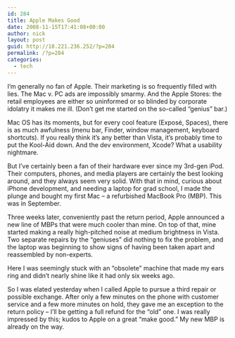 ```yaml
---
id: 284
title: Apple Makes Good
date: 2008-11-15T17:41:08+00:00
author: nick
layout: post
guid: http://18.221.236.252/?p=284
permalink: /?p=284
categories:
  - tech
---
```

I&#8217;m generally no fan of Apple. Their marketing is so frequently filled with lies. The Mac v. PC ads are impossibly smarmy. And the Apple Stores: the retail employees are either so uninformed or so blinded by corporate idolatry it makes me ill. (Don&#8217;t get me started on the so-called &#8220;genius&#8221; bar.)

Mac OS has its moments, but for every cool feature (Exposé, Spaces), there is as much awfulness (menu bar, Finder, window management, keyboard shortcuts). If you really think it&#8217;s any better than Vista, it&#8217;s probably time to put the Kool-Aid down. And the dev environment, Xcode? What a usability nightmare.

But I&#8217;ve certainly been a fan of their hardware ever since my 3rd-gen iPod. Their computers, phones, and media players are certainly the best looking around, and they always seem very solid. With that in mind, curious about iPhone development, and needing a laptop for grad school, I made the plunge and bought my first Mac &#8211; a refurbished MacBook Pro (MBP). This was in September.

Three weeks later, conveniently past the return period, Apple announced a new line of MBPs that were much cooler than mine. On top of that, mine started making a really high-pitched noise at medium brightness in Vista. Two separate repairs by the &#8220;geniuses&#8221; did nothing to fix the problem, and the laptop was beginning to show signs of having been taken apart and reassembled by non-experts.

Here I was seemingly stuck with an &#8220;obsolete&#8221; machine that made my ears ring and didn&#8217;t nearly shine like it had only six weeks ago.

So I was elated yesterday when I called Apple to pursue a third repair or possible exchange. After only a few minutes on the phone with customer service and a few more minutes on hold, they gave me an exception to the return policy &#8211; I&#8217;ll be getting a full refund for the &#8220;old&#8221; one. I was really impressed by this; kudos to Apple on a great &#8220;make good.&#8221; My new MBP is already on the way.